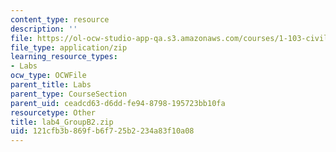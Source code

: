 ```yaml
---
content_type: resource
description: ''
file: https://ol-ocw-studio-app-qa.s3.amazonaws.com/courses/1-103-civil-engineering-materials-laboratory-spring-2004/121cfb3b869fb6f725b2234a83f10a08_lab4_GroupB2.zip
file_type: application/zip
learning_resource_types:
- Labs
ocw_type: OCWFile
parent_title: Labs
parent_type: CourseSection
parent_uid: ceadcd63-d6dd-fe94-8798-195723bb10fa
resourcetype: Other
title: lab4_GroupB2.zip
uid: 121cfb3b-869f-b6f7-25b2-234a83f10a08
---
```

